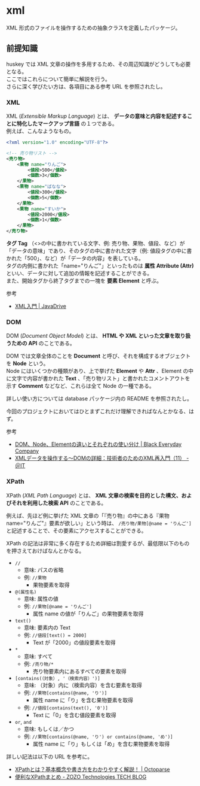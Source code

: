 # xml

XML 形式のファイルを操作するための抽象クラスを定義したパッケージ。

## 前提知識

huskey では XML 文章の操作を多用するため、その周辺知識がどうしても必要となる。  
ここではこれらについて簡単に解説を行う。  
さらに深く学びたい方は、各項目にある参考 URL を参照されたし。

### XML

XML (_Extensible Markup Language_) とは、 **データの意味と内容を記述することに特化したマークアップ言語** の１つである。  
例えば、こんなようなもの。

```xml
<?xml version="1.0" encoding="UTF-8"?>

<!-- 売り物リスト -->
<売り物>
    <果物 name="りんご">
        <値段>500</値段>
        <個数>3</個数>
    </果物>
    <果物 name="ばなな">
        <値段>300</値段>
        <個数>5</個数>
    </果物>
    <果物 name="すいか">
        <値段>2000</値段>
        <個数>1</個数>
    </果物>
</売り物>
```

**タグ Tag** （\<>の中に書かれている文字、例: 売り物、果物、値段、など）が「データの意味」であり、そのタグの中に書かれた文字（例: 値段タグの中に書かれた「500」、など）が「データの内容」を表している。  
タグの内側に書かれた「name="りんご"」といったものは **属性 Attribute (Attr)** といい、データに対して追加の情報を記述することができる。  
また、開始タグから終了タグまでの一塊を **要素 Element** と呼ぶ。

参考

- [XML入門 | JavaDrive](https://www.javadrive.jp/xml/)

### DOM

DOM (_Document Object Model_) とは、 **HTML や XML といった文章を取り扱うための API** のことである。

DOM では文章全体のことを **Document** と呼び、それを構成するオブジェクトを **Node** という。  
Node にはいくつかの種類があり、上で挙げた **Element** や **Attr** 、Element の中に文字で内容が書かれた **Text** 、「売り物リスト」と書かれたコメントアウトを示す **Comment** などなど、これらは全て Node の一種である。

詳しい使い方については database パッケージ内の README を参照されたし。

今回のプロジェクトにおいてはひとまずこれだけ理解できればなんとかなる、はず。

参考

- [DOM、Node、Elementの違いとそれぞれの使い分け | Black Everyday Company](https://kuroeveryday.blogspot.com/2018/11/difference-between-dom-and-node-and-element.html)
- [XMLデータを操作する～DOMの詳細：技術者のためのXML再入門（11） - ＠IT](https://www.atmarkit.co.jp/ait/articles/0209/10/news002.html)

### XPath

XPath (_XML Path Language_) とは、 **XML 文章の検索を目的とした構文、およびそれを利用した検索 API** のことである。

例えば、先ほど例に挙げた XML 文章の「『売り物』の中にある『果物 name="りんご"』要素が欲しい」という時は、 `/売り物/果物[@name = 'りんご']` と記述することで、その要素にアクセスすることができる。

XPath の記法は非常に多く存在するため詳細は割愛するが、最低限以下のものを押さえておけばなんとかなる。

- `//`
    - 意味: パスの省略
    - 例: `//果物`
        - 果物要素を取得
- `@(属性名)`
    - 意味: 属性の値
    - 例: `//果物[@name = 'りんご']`
        - 属性 name の値が「りんご」の果物要素を取得
- `text()`
    - 意味: 要素内の Text
    - 例: `//値段[text() = 2000]`
        - Text が「2000」の値段要素を取得
- `*`
    - 意味: すべて
    - 例: `/売り物/*`
        - 売り物要素内にあるすべての要素を取得
- `[contains(（対象）, '（検索内容）')]`
    - 意味: （対象）内に（検索内容）を含む要素を取得
    - 例: `//果物[contains(@name, 'り')]`
        - 属性 name に「り」を含む果物要素を取得
    - 例: `//値段[contains(text(), '0')]`
        - Text に「0」を含む値段要素を取得
- `or`, `and`
    - 意味: もしくは／かつ
    - 例: `//果物[contains(@name, 'り') or contains(@name, 'め')]`
        - 属性 name に「り」もしくは「め」を含む果物要素を取得

詳しい記法は以下の URL を参考に。

- [XPathとは？基本概念や書き方をわかりやすく解説！ | Octoparse](https://www.octoparse.jp/blog/xpath-introduction/)
- [便利なXPathまとめ - ZOZO Technologies TECH BLOG](https://techblog.zozo.com/entry/xpath)
